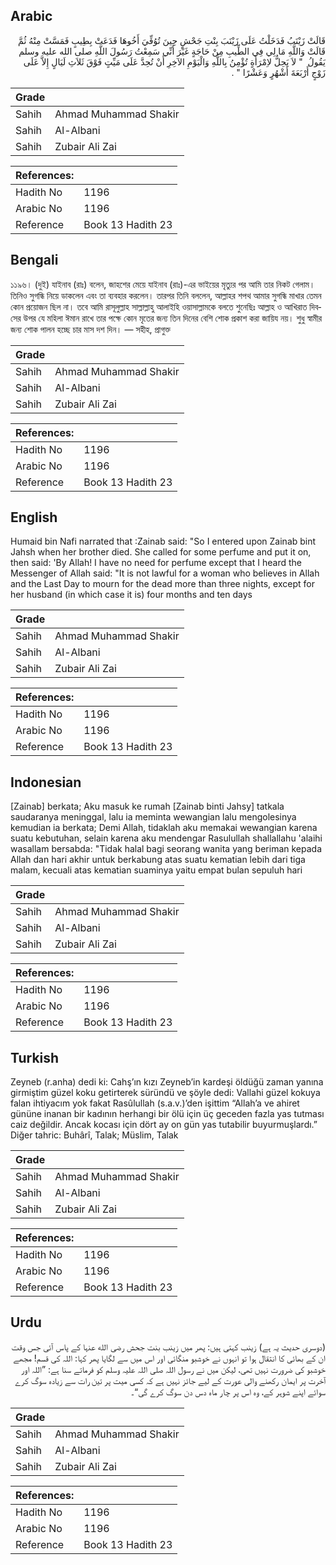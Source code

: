 ## Arabic


<div dir="rtl" lang="ar" style={{fontSize:'larger',backgroundColor:'#f8f9fa',padding:20}}>
قَالَتْ زَيْنَبُ فَدَخَلْتُ عَلَى زَيْنَبَ بِنْتِ جَحْشٍ حِينَ تُوُفِّيَ أَخُوهَا فَدَعَتْ بِطِيبٍ فَمَسَّتْ مِنْهُ ثُمَّ قَالَتْ وَاللَّهِ مَا لِي فِي الطِّيبِ مِنْ حَاجَةٍ غَيْرَ أَنِّي سَمِعْتُ رَسُولَ اللَّهِ صلى الله عليه وسلم يَقُولُ ‏ "‏ لاَ يَحِلُّ لاِمْرَأَةٍ تُؤْمِنُ بِاللَّهِ وَالْيَوْمِ الآخِرِ أَنْ تُحِدَّ عَلَى مَيِّتٍ فَوْقَ ثَلاَثِ لَيَالٍ إِلاَّ عَلَى زَوْجٍ أَرْبَعَةَ أَشْهُرٍ وَعَشْرًا ‏"‏ ‏.‏
</div>
<div style={{backgroundColor:'#f8f9fa',padding:20, marginBottom: 10}}><table> <thead> <tr> <th>Grade</th> <th></th> </tr> </thead> <tbody> <tr><td>Sahih</td><td>Ahmad Muhammad Shakir</td></tr><tr><td>Sahih</td><td>Al-Albani</td></tr><tr><td>Sahih</td><td>Zubair Ali Zai</td></tr></tbody></table><table> <thead> <tr> <th>References:</th> <th></th> </tr> </thead> <tbody><tr><td>Hadith No</td><td>1196</td></tr><tr><td>Arabic No</td><td>1196</td></tr><tr><td>Reference</td><td>Book 13 Hadith 23</td></tr></tbody></table></div>

## Bengali


<div dir="ltr" lang="bn" style={{fontSize:'larger',backgroundColor:'#f8f9fa',padding:20}}>
১১৯৬। (দুই) যাইনাব (রাঃ) বলেন, জাহশের মেয়ে যাইনাব (রাঃ)-এর ভাইয়ের মৃত্যুর পর আমি তার নিকট গেলাম। তিনিও সুগন্ধি নিয়ে ডাকলেন এবং তা ব্যবহার করলেন। তারপর তিনি বললেন, আল্লাহর শপথ আমার সুগন্ধি মাখার তেমন কোন প্রয়োজন ছিল না। তবে আমি রাসূলুল্লাহ সাল্লাল্লাহু আলাইহি ওয়াসাল্লামকে বলতে শুনেছিঃ আল্লাহ ও আখিরাত দিবসের উপর যে মহিলা ঈমান রাখে তার পক্ষে কোন মৃতের জন্য তিন দিনের বেশি শোক প্রকাশ করা জায়িয নয়। শুধু স্বামীর জন্য শোক পালন হচ্ছে চার মাস দশ দিন। — সহীহ, প্রাগুক্ত
</div>
<div style={{backgroundColor:'#f8f9fa',padding:20, marginBottom: 10}}><table> <thead> <tr> <th>Grade</th> <th></th> </tr> </thead> <tbody> <tr><td>Sahih</td><td>Ahmad Muhammad Shakir</td></tr><tr><td>Sahih</td><td>Al-Albani</td></tr><tr><td>Sahih</td><td>Zubair Ali Zai</td></tr></tbody></table><table> <thead> <tr> <th>References:</th> <th></th> </tr> </thead> <tbody><tr><td>Hadith No</td><td>1196</td></tr><tr><td>Arabic No</td><td>1196</td></tr><tr><td>Reference</td><td>Book 13 Hadith 23</td></tr></tbody></table></div>

## English


<div dir="ltr" lang="en" style={{fontSize:'larger',backgroundColor:'#f8f9fa',padding:20}}>
Humaid bin Nafi narrated that :Zainab said: "So I entered upon Zainab bint Jahsh when her brother died. She called for some perfume and put it on, then said: 'By Allah! I have no need for perfume except that I heard the Messenger of Allah said: "It is not lawful for a woman who believes in Allah and the Last Day to mourn for the dead more than three nights, except for her husband (in which case it is) four months and ten days
</div>
<div style={{backgroundColor:'#f8f9fa',padding:20, marginBottom: 10}}><table> <thead> <tr> <th>Grade</th> <th></th> </tr> </thead> <tbody> <tr><td>Sahih</td><td>Ahmad Muhammad Shakir</td></tr><tr><td>Sahih</td><td>Al-Albani</td></tr><tr><td>Sahih</td><td>Zubair Ali Zai</td></tr></tbody></table><table> <thead> <tr> <th>References:</th> <th></th> </tr> </thead> <tbody><tr><td>Hadith No</td><td>1196</td></tr><tr><td>Arabic No</td><td>1196</td></tr><tr><td>Reference</td><td>Book 13 Hadith 23</td></tr></tbody></table></div>

## Indonesian


<div dir="ltr" lang="id" style={{fontSize:'larger',backgroundColor:'#f8f9fa',padding:20}}>
[Zainab] berkata; Aku masuk ke rumah [Zainab binti Jahsy] tatkala saudaranya meninggal, lalu ia meminta wewangian lalu mengolesinya kemudian ia berkata; Demi Allah, tidaklah aku memakai wewangian karena suatu kebutuhan, selain karena aku mendengar Rasulullah shallallahu 'alaihi wasallam bersabda: "Tidak halal bagi seorang wanita yang beriman kepada Allah dan hari akhir untuk berkabung atas suatu kematian lebih dari tiga malam, kecuali atas kematian suaminya yaitu empat bulan sepuluh hari
</div>
<div style={{backgroundColor:'#f8f9fa',padding:20, marginBottom: 10}}><table> <thead> <tr> <th>Grade</th> <th></th> </tr> </thead> <tbody> <tr><td>Sahih</td><td>Ahmad Muhammad Shakir</td></tr><tr><td>Sahih</td><td>Al-Albani</td></tr><tr><td>Sahih</td><td>Zubair Ali Zai</td></tr></tbody></table><table> <thead> <tr> <th>References:</th> <th></th> </tr> </thead> <tbody><tr><td>Hadith No</td><td>1196</td></tr><tr><td>Arabic No</td><td>1196</td></tr><tr><td>Reference</td><td>Book 13 Hadith 23</td></tr></tbody></table></div>

## Turkish


<div dir="ltr" lang="tr" style={{fontSize:'larger',backgroundColor:'#f8f9fa',padding:20}}>
Zeyneb (r.anha) dedi ki: Cahş’ın kızı Zeyneb’in kardeşi öldüğü zaman yanına girmiştim güzel koku getirterek süründü ve şöyle dedi: Vallahi güzel kokuya falan ihtiyacım yok fakat Rasûlullah (s.a.v.)’den işittim “Allah’a ve ahiret gününe inanan bir kadının herhangi bir ölü için üç geceden fazla yas tutması caiz değildir. Ancak kocası için dört ay on gün yas tutabilir buyurmuşlardı.” Diğer tahric: Buhârî, Talak; Müslim, Talak
</div>
<div style={{backgroundColor:'#f8f9fa',padding:20, marginBottom: 10}}><table> <thead> <tr> <th>Grade</th> <th></th> </tr> </thead> <tbody> <tr><td>Sahih</td><td>Ahmad Muhammad Shakir</td></tr><tr><td>Sahih</td><td>Al-Albani</td></tr><tr><td>Sahih</td><td>Zubair Ali Zai</td></tr></tbody></table><table> <thead> <tr> <th>References:</th> <th></th> </tr> </thead> <tbody><tr><td>Hadith No</td><td>1196</td></tr><tr><td>Arabic No</td><td>1196</td></tr><tr><td>Reference</td><td>Book 13 Hadith 23</td></tr></tbody></table></div>

## Urdu


<div dir="rtl" lang="ur" style={{fontSize:'larger',backgroundColor:'#f8f9fa',padding:20}}>
(دوسری حدیث یہ ہے) زینب کہتی ہیں: پھر میں زینب بنت جحش رضی الله عنہا کے پاس آئی جس وقت ان کے بھائی کا انتقال ہوا تو انہوں نے خوشبو منگائی اور اس میں سے لگایا پھر کہا: اللہ کی قسم! مجھے خوشبو کی ضرورت نہیں تھی، لیکن میں نے رسول اللہ صلی اللہ علیہ وسلم کو فرماتے سنا ہے: ”اللہ اور آخرت پر ایمان رکھنے والی عورت کے لیے جائز نہیں ہے کہ کسی میت پر تین رات سے زیادہ سوگ کرے سوائے اپنے شوہر کے، وہ اس پر چار ماہ دس دن سوگ کرے گی“۔
</div>
<div style={{backgroundColor:'#f8f9fa',padding:20, marginBottom: 10}}><table> <thead> <tr> <th>Grade</th> <th></th> </tr> </thead> <tbody> <tr><td>Sahih</td><td>Ahmad Muhammad Shakir</td></tr><tr><td>Sahih</td><td>Al-Albani</td></tr><tr><td>Sahih</td><td>Zubair Ali Zai</td></tr></tbody></table><table> <thead> <tr> <th>References:</th> <th></th> </tr> </thead> <tbody><tr><td>Hadith No</td><td>1196</td></tr><tr><td>Arabic No</td><td>1196</td></tr><tr><td>Reference</td><td>Book 13 Hadith 23</td></tr></tbody></table></div>